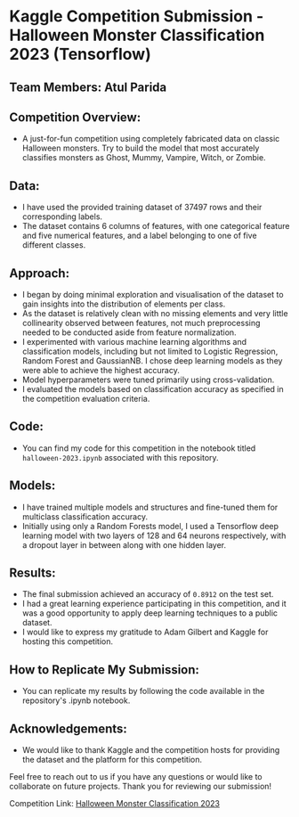 # Kaggle Competition Submission - Halloween Monster Classification 2023 (Tensorflow)

## Team Members: Atul Parida

## Competition Overview:
- A just-for-fun competition using completely fabricated data on classic Halloween monsters. Try to build the model that most accurately classifies monsters as Ghost, Mummy, Vampire, Witch, or Zombie. 

## Data:
- I have used the provided training dataset of 37497 rows and their corresponding labels.
- The dataset contains 6 columns of features, with one categorical feature and five numerical features, and a label belonging to one of five different classes.

## Approach:
- I began by doing minimal exploration and visualisation of the dataset to gain insights into the distribution of elements per class.
- As the dataset is relatively clean with no missing elements and very little collinearity observed between features, not much preprocessing needed to be conducted aside from feature normalization.
- I experimented with various machine learning algorithms and classification models, including but not limited to Logistic Regression, Random Forest and GaussianNB. I chose deep learning models as they were able to achieve the highest accuracy.
- Model hyperparameters were tuned primarily using cross-validation.
- I evaluated the models based on classification accuracy as specified in the competition evaluation criteria.

## Code:
- You can find my code for this competition in the notebook titled ```halloween-2023.ipynb``` associated with this repository.

## Models:
- I have trained multiple models and structures and fine-tuned them for multiclass classification accuracy.
- Initially using only a Random Forests model, I used a Tensorflow deep learning model with two layers of 128 and 64 neurons respectively, with a dropout layer in between along with one hidden layer.

## Results:
- The final submission achieved an accuracy of ```0.8912``` on the test set.
- I had a great learning experience participating in this competition, and it was a good opportunity to apply deep learning techniques to a public dataset.
- I would like to express my gratitude to Adam Gilbert and Kaggle for hosting this competition.

## How to Replicate My Submission:
- You can replicate my results by following the code available in the repository's .ipynb notebook.


## Acknowledgements:
- We would like to thank Kaggle and the competition hosts for providing the dataset and the platform for this competition.

Feel free to reach out to us if you have any questions or would like to collaborate on future projects. Thank you for reviewing our submission!

Competition Link: [Halloween Monster Classification 2023](https://www.kaggle.com/competitions/halloween-monster-classification-2023/)
